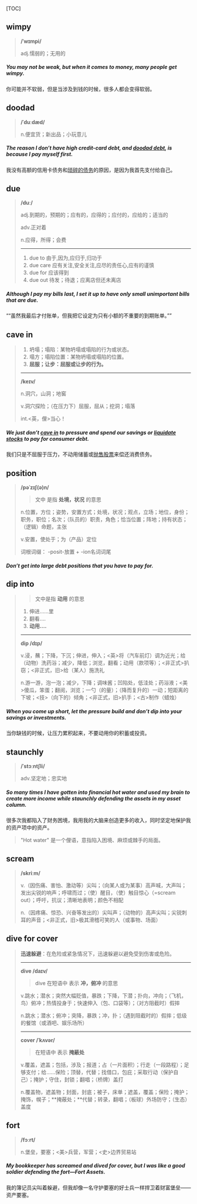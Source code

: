 [TOC]

## wimpy

> **/ˈwɪmpi/**
>
> adj.懦弱的；无用的

##### You may not be weak, but when it comes to money, many people get **wimpy**.

你可能并不软弱，但是当涉及到钱的时候，很多人都会变得软弱。

## doodad

> **/ˈduːdæd/**
>
> n.便宜货；新出品；小玩意儿

##### The reason I don’t have high credit-card debt, and <u>**doodad** debt</u>, is because I pay myself first.

我没有高额的信用卡债务和<u>琐碎的债务</u>的原因，是因为我首先支付给自己。

## due

> **/duː/**
>
> adj.到期的，预期的；应有的，应得的；应付的，应给的；适当的
>
> adv.正对着
>
> n.应得，所得；会费
>
> ---
>
> 1. due to 由于,因为,应归于,归功于
> 2. due care 应有关注,安全关注,应尽的责任心,应有的谨慎
> 3. due for 应该得到
> 4. due out 待发；待退；应离店但还未离店

##### Although I pay my bills last, I set it up to have only small unimportant bills that are **due**.

““虽然我最后才付账单，但我把它设定为只有小额的不重要的到期账单。””

## cave in

> 1. 坍塌；塌陷：某物坍塌或塌陷的行为或状态。
> 2. 塌方；塌陷位置：某物坍塌或塌陷的位置。
> 3. **屈服；让步：屈服或让步的行为。**
>
> ---
>
> **/keɪv/**
>
> n.洞穴，山洞；地窖
>
> v.洞穴探险；（在压力下）屈服，屈从；挖洞；塌落
>
> int.<英，俚>当心！

##### We just don’t **<u>cave in</u>** to pressure and spend our savings or <u>liquidate stocks</u> to pay for consumer debt.

我们只是不屈服于压力，不动用储蓄或<u>抛售股票</u>来偿还消费债务。

## position

> **/pəˈzɪʃ(ə)n/**
>
> > 文中 是指  **处境，状况** 的意思
>
> n.位置，方位；姿势，安置方式；处境，状况；观点，立场；地位，身份；职务，职位；名次；（队员的）职责，角色；恰当位置；阵地；持有状态；（逻辑）命题，主张
>
> v.安置，使处于；为（产品）定位
>
> 词根词缀： -posit-放置 + -ion名词词尾

##### Don’t get into large debt **positions** that you have to pay for.

## dip into 

> > 文中是指  **动用** 的意思
>
> 1. 伸进......里
> 2. 翻看....
> 3. **动用....**
>
> ---
>
> **dip /dɪp/**
>
> v.浸，蘸；下降，下沉；伸进，伸入；<英>将（汽车前灯）调为近光；给（动物）洗药浴；减少，降低；浏览，翻看；动用（款项等）；<非正式>扒窃；<非正式，旧>给（某人）施洗礼
>
> n.游一游，泡一泡；减少，下降；调味酱；凹陷处，低洼处；药浴液；<美>傻瓜，笨蛋；翻阅，浏览；一勺（的量）；（降而复升的）一动；短距离的下坡；<技>（向下的）倾角；<非正式，旧>扒手；<古>制作（蜡烛）

##### When you come up short, let the pressure build and don’t **dip into** your savings or investments.

当你缺钱的时候，让压力累积起来，不要动用你的积蓄或投资。

## staunchly

> **/ˈstɔːntʃli/**
>
> adv.坚定地；忠实地

##### So many times I have gotten into financial hot water and used my brain to create more income while **staunchly** defending the assets in my asset column.

很多次我都陷入了财务困境，我用我的大脑来创造更多的收入，同时坚定地保护我的资产项中的资产。

> "Hot water" 是一个俚语，意指陷入困境、麻烦或棘手的局面。

## scream

> **/skriːm/**
>
> v.（因伤痛、害怕、激动等）尖叫；（向某人或为某事）高声喊，大声叫；发出尖锐的响声；呼啸而过；（使）醒目，（使）触目惊心（=scream out）；呼吁，抗议；清晰地表明；颜色不相配
>
> n.（因疼痛、惊恐、兴奋等发出的）尖叫声；（动物的）高声尖叫；尖锐刺耳的声音；<非正式，旧>极其滑稽可笑的人（或事物、场面）

## dive for cover

> **迅速躲避**：在危险或紧急情况下，迅速躲避以避免受到伤害或危险。
>
> ---
>
> **dive  /daɪv/**
>
> > dive 在短语中 表示  **冲，俯冲** 的意思
>
> v.跳水；潜水；突然大幅贬值，暴跌；下降，下潜；扑向，冲向；（飞机，鸟）俯冲；热情投身于；快速伸入（包、口袋等）；（对方阻截时）假摔
>
> n.跳水；潜水；俯冲；突降，暴跌；冲，扑；（遇到阻截时的）假摔；低级的餐馆（或酒吧、娱乐场所）
>
> ---
>
> **cover	/ˈkʌvər/**
>
> > 在短语中 表示 **掩蔽处**
>
> v.覆盖，遮盖；包括，涉及；报道；占（一片面积）；行走（一段路程）；足够支付；给……保险；顶替，代替；找借口，包庇；采取行动（保护自己）；掩护；守住，封锁；翻唱；（桥牌）盖打
>
> n.覆盖物，遮盖物；封面，封底；被子，床单；遮盖，覆盖；保险；掩护；掩饰，幌子；**掩蔽处；**代替；转录，翻唱；（板球）外场防守；（生态）盖度

## fort

> **/fɔːrt/**
>
> n.堡垒，要塞；<美>兵营，军营；<史>边界贸易站

##### My bookkeeper has **screamed** and **dived for cover**, but I was like a good soldier defending the **fort**—Fort Assets.

我的簿记员尖叫着躲避，但我却像一名守护要塞的好士兵一样捍卫着财富堡垒——资产要塞。